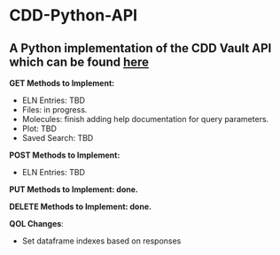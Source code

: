 # CDD-Python-API

## A Python implementation of the CDD Vault API which can be found [here](https://support.collaborativedrug.com/hc/en-us/sections/115001607043-API-Function-Calls)

__GET Methods to Implement:__

  - ELN Entries: TBD
  - Files: in progress.
  - Molecules: finish adding help documentation for query parameters.
  - Plot: TBD
  - Saved Search: TBD

__POST Methods to Implement:__

  - ELN Entries: TBD

__PUT Methods to Implement: done.__

__DELETE Methods to Implement: done.__

__QOL Changes__:

 - Set dataframe indexes based on responses 
